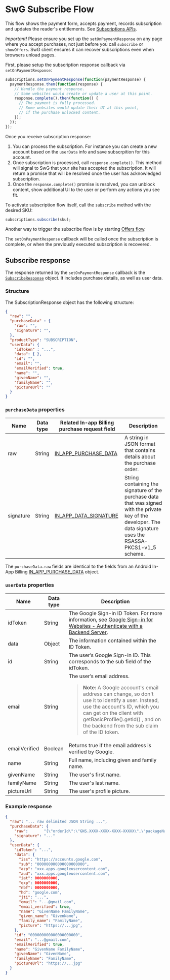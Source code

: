 <!---
Copyright 2018 The Subscribe with Google Authors. All Rights Reserved.

Licensed under the Apache License, Version 2.0 (the "License");
you may not use this file except in compliance with the License.
You may obtain a copy of the License at

     http://www.apache.org/licenses/LICENSE-2.0

Unless required by applicable law or agreed to in writing, software
distributed under the License is distributed on an "AS-IS" BASIS,
WITHOUT WARRANTIES OR CONDITIONS OF ANY KIND, either express or implied.
See the License for the specific language governing permissions and
limitations under the License.
-->

# SwG Subscribe Flow

This flow shows the payment form, accepts payment, records subscription and updates the reader's entitlements. See [Subscriptions APIs](./core-apis.md).

*Important!* Please ensure you set up the `setOnPaymentResponse` on any page where you accept purchases, not just before you call `subscribe` or `showOffers`. SwG client ensures it can recover subscriptions even when browsers unload pages.

First, please setup the subscription response callback via `setOnPaymentResponse`:

```js
subscriptions.setOnPaymentResponse(function(paymentResponse) {
  paymentResponse.then(function(response) {
    // Handle the payment response.
    // Some websites would create or update a user at this point.
    response.complete().then(function() {
      // The payment is fully processed.
      // Some websites would update their UI at this point,
      // if the purchase unlocked content.
    });
  });
});
```

Once you receive subscription response:
 1. You can process the subscription. For instance you can create a new account based on the `userData` info and save subscrpition for this account.
 2. Once subscription is processed, call `response.complete()`. This method will signal to SwG that your site has accepted the subscription. It will return a promise that will be resolved once the user has acknowledged subscription.
 3. Once the `response.complete()` promise is resolved, you can unblock content, show additional UI to the user or perform any actions you see fit.


To activate subscription flow itself, call the `subscribe` method with the desired SKU:

```js
subscriptions.subscribe(sku);
```

Another way to trigger the subscribe flow is by starting [Offers flow](./offers-flow.md).

The `setOnPaymentResponse` callback will be called once the subscription is complete, or when the previously executed subscription is recovered.

## Subscribe response
The response returned by the `setOnPaymentResponse` callback is the [`SubscribeResponse`](../src/api/subscribe-response.js) object. It includes purchase details, as well as user data.
### Structure
The SubscriptionResponse object has the following structure:
```json
{
  "raw": "",
  "purchaseData" : {
    "raw": "",
    "signature": "",
  },
  "productType": "SUBSCRIPTION",
  "userData": {
    "idToken" : "...",
    "data": { },
    "id": "",
    "email": "",
    "emailVerified": true,
    "name": "",
    "givenName": "",
    "familyName": "",
    "pictureUrl": ""
  }
}
```
### `purchaseData` properties
| Name | Data type | Related In-app Billing purchase request field | Description |
| ---- | --------- | --------------------------------------------- | ----------- |
| raw | String | [IN_APP_PURCHASE_DATA](https://developer.android.com/google/play/billing/billing_reference#purchase-data-table) | A string in JSON format that contains details about the purchase order. |
| signature | String | [IN_APP_DATA_SIGNATURE](https://developer.android.com/google/play/billing/billing_reference#purchase-pendingintent-response-table)  | String containing the signature of the purchase data that was signed with the private key of the developer. The data signature uses the RSASSA-PKCS1-v1_5 scheme. |

The `purchaseData.raw` fields are identical to the fields from an Android In-App Billing [IN_APP_PURCHASE_DATA](https://developer.android.com/google/play/billing/billing_reference#purchase-data-table) object.
### `userData` properties
| Name | Data type | Description |
| ---- | ---- | ----------- |
| idToken | String | The Google Sign-in ID Token. For more information, see [Google Sign-in for Websites - Authenticate with a Backend Server](https://developers.google.com/identity/sign-in/web/backend-auth#calling-the-tokeninfo-endpoint). |
| data | Object | The information contained within the ID Token. |
| id | String | The user’s Google Sign-in ID. This corresponds to the sub field of the idToken. |
| email | String | The user’s email address. <blockquote><b>Note:</b> A Google account's email address can change, so don't use it to identify a user. Instead, use the account's ID, which you can get on the client with getBasicProfile().getId() , and on the backend from the sub claim of the ID token.</blockquote> |
| emailVerified | Boolean | Returns true if the email address is verified by Google. |
| name | String | Full name, including given and family name. |
| givenName | String | The user's first name. |
| familyName | String | The user's last name. |
| pictureUrl | String | The user's profile picture. |
### Example response
```json
{
  "raw": "... raw delimited JSON String ...",
  "purchaseData": {
    "raw":       "{\"orderId\":\"GNS.XXXX-XXXX-XXXX-XXXXX\",\"packageName\":\"com.norcal-tribune.android\",\"productId\":\"basic_monthly\",\"purchaseTime\":1535389694143,\"purchaseState\":0,\"purchaseToken\":\"...\",\"autoRenewing\":true}",
    "signature": "..."
  },
  "userData": {
    "idToken": "...",
    "data": {
      "iss": "https://accounts.google.com",
      "sub": "000000000000000000000",
      "azp": "xxx.apps.googleusercontent.com",
      "aud": "xxx.apps.googleusercontent.com",
      "iat": 0000000000,
      "exp": 0000000000,
      "nbf": 0000000000,
      "hd": "google.com",
      "jti": "...",
      "email": "...@gmail.com",
      "email_verified": true,
      "name": "GivenName FamilyName",
      "given_name": "GivenName",
      "family_name": "FamilyName",
      "picture": "https://...jpg",
    },
    "id": "000000000000000000000",
    "email": "...@gmail.com",
    "emailVerified": true,
    "name": "GivenName FamilyName",
    "givenName": "GivenName",
    "familyName": "FamilyName",
    "pictureUrl": "https://...jpg"
  }
}
```

